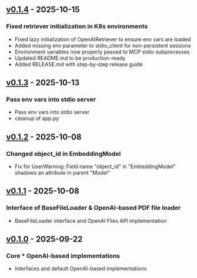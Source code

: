 ## [v0.1.4](https://pypi.org/project/amsdal_ml/0.1.4/) - 2025-10-15

### Fixed retriever initialization in K8s environments

- Fixed lazy initialization of OpenAIRetriever to ensure env vars are loaded
- Added missing env parameter to stdio_client for non-persistent sessions
- Environment variables now properly passed to MCP stdio subprocesses
- Updated README.md to be production-ready
- Added RELEASE.md with step-by-step release guide

## [v0.1.3](https://pypi.org/project/amsdal_ml/0.1.3/) - 2025-10-13

### Pass env vars into stdio server

- Pass env vars into stdio server
- cleanup of app.py

## [v0.1.2](https://pypi.org/project/amsdal_ml/0.1.2/) - 2025-10-08

### Changed object_id in EmbeddingModel

- Fix for UserWarning: Field name "object_id" in "EmbeddingModel" shadows an attribute in parent "Model"

## [v0.1.1](https://pypi.org/project/amsdal_ml/0.1.1/) - 2025-10-08

### Interface of BaseFileLoader & OpenAI-based PDF file loader

- BaseFileLoader interface and OpenAI Files API implementation

## [v0.1.0](https://pypi.org/project/amsdal_ml/0.1.0/) - 2025-09-22

### Core * OpenAI-based implementations

- Interfaces and default OpenAI-based implementations
